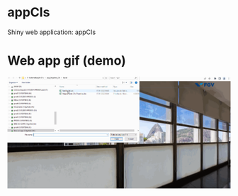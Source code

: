 # appCIs

Shiny web application: appCIs

# Web app gif (demo)

![Shiny web application: appCIs](demo.gif)
